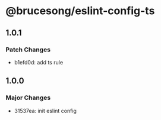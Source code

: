 # @brucesong/eslint-config-ts

## 1.0.1

### Patch Changes

- b1efd0d: add ts rule

## 1.0.0

### Major Changes

- 31537ea: init eslint config
